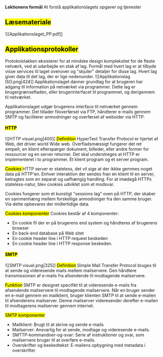 **Lektionens formål**
At forstå applikationslagets opgaver og tjenester
## <mark class="hltr-orange">Læsemateriale</mark>
![[Applikationslaget_PP.pdf]]



## <mark class="hltr-green">Applikationsprotokoller</mark>
Protokolstakken eksisterer for at mindske design kompleksitet for de fleste netværk, ved at udarbejde en stak af lag.
Formål med hvert lag er at tilbyde visse services til laget ovenover og "skjuler" detaljer for disse lag.
Hvert lag giver data til det lag, der er lige nedenunder. 
![[Applikationslag ISO.png|424]]
Applikationslaget danner grundlag for at brugeren har adgang til information på netværket via programmer. Dette lag er brugergrænsefladen, eller brugerinterfacet til programmet, og derigennem til netværket. 

Applikationslaget udgør brugerens interface til netværket gennem programmer. Det tillader filoverførsel via FTP, håndterer e-mails gennem SMTP og faciliterer anmodninger og overførsel af websider via HTTP. 

#### <mark class="hltr-red">HTTP</mark>
![[HTTP visuel.png|400]]
<mark class="hltr-pink">Definition</mark>
HyperText Transfer Protocol er hjertet af Web, det driver world Wide web.
Overfladsmæssigt fungerer det ret simpelt, en klient efterspørger  dokument, billeder, eller andre former for ressourcer og en server returner. Det skal understreges at HTTP er implementeret i to programmer. Et klient program og et server program. 

<mark class="hltr-pink">Cookies
</mark>
HTTP server er stateless, det vil sige at der ikkke gemmes noget data på HTTP'en. Enhver interaktion der sendes fran en klient til en server, betragtes som en separat og uafhængig handling. For at imødegå HTTPs stateless-natur, blev cookies udviklet som et modsvar. 

Cookies fungerer som et kunstigt "sessions lag" oven på HTTP, der skaber en sammenhæng mellem forskellige anmodninger fra den samme bruger. Via dette opbevares der midlertidige data. 

<mark class="hltr-pink">Cookies komponenter</mark>
Cookies består af 4 komponenter:
* En cookie fil der er på brugerens end system og håndteres af brugerens browser
* En back-end database på Web sitet
* En cookie header line i HTTP request beskeden
* En cookie header line i HTTP response beskeden. 


#### <mark class="hltr-yellow">SMTP</mark>
![[SMTP visuel.png|325]]
<mark class="hltr-orange">Definition</mark>
Simple Mail Transfer Protocol bruges til at sende og videresende mails mellem mailservere. Den håndtere transmissionen af e-mails fra afsendende til modtagende mailservere. 

<mark class="hltr-orange">Funktion</mark>
SMTP er designet specifikt til at videresende e-mails fra afsendende mailservere til modtagende mailservere. Når en bruger sender en e-mail gennem en mailklient, bruger klienten SMTP til at sende e-mailen til afsenderens mailserver. Denne mailserver videresender derefter e-mailen til modtagerens mailserver gennem internet. 

<mark class="hltr-orange">SMTP komponenter</mark>
* Mailklient: Brugt til at skrive og sende e-mails
* Mailserver: Ansvarlig for at sende, modtage og videresende e-mails.
* SMTTP-kommandoer-og-svar: Serie af instruktioner og svar, som mailservere bruger til at overføre e-mails.
* Overskrifter og beskedtekst: E-mailens opbygning med metadata i overskrifter 

